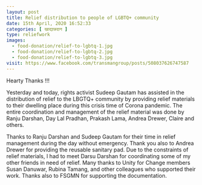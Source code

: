 ```yaml
---
layout: post
title: Relief distribution to people of LGBTQ+ community
date: 15th April, 2020 16:52:33
categories: [ खाद्यान्नदान ]
type: reliefwork
images:
  - food-donation/relief-to-lgbtq-1.jpg
  - food-donation/relief-to-lgbtq-2.jpg
  - food-donation/relief-to-lgbtq-3.jpg
visit: https://www.facebook.com/transmangroup/posts/508037626747587
---
```


Hearty Thanks !!!

Yesterday and today, rights activist Sudeep Gautam has assisted in the distribution of relief to the LBGTQ+ community by providing relief materials to their dwelling place during this crisis time of Corona pandemic. The entire coordination and management of the relief material was done by Ranju Darshan, Day Lal Pradhan, Prakash Lama, Andrea Drewer, Claire and others.

Thanks to Ranju Darshan and Sudeep Gautam for their time in relief management during the day without emergency. Thank you also to Andrea Drewer for providing the reusable sanitary pad. Due to the constraints of relief materials, I had to meet Darsu Darshan for coordinating some of my other friends in need of relief. Many thanks to Unity for Change members Susan Danuwar, Rubina Tamang, and other colleagues who supported their work. Thanks also to FSGMN for supporting the documentation.
